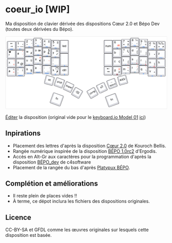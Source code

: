 # coeur_io [WIP]

Ma disposition de clavier dérivée des dispositions Cœur 2.0 et Bépo Dev
(toutes deux dérivées du Bépo).

![Disposition Cœur IO](layouts/coeur_io.png "Aperçu de la disposition Cœur IO")

[Éditer](http://www.keyboard-layout-editor.com/#/gists/33e2a01e37e588a0f53d2e2cf759b048)
la disposition (original vide pour le [keyboard.io Model
01](https://community.keyboard.io/) 
[ici](http://www.keyboard-layout-editor.com/#/gists/db6d73c1cadcd6895bd27486e924ae14))

## Inpirations

- Placement des lettres d'après la disposition [Cœur
    2.0](https://hal.archives-ouvertes.fr/hal-01558613/ "Kouroch Bellis.
    La disposition Coeur 2.0 (ÉWOPY) comme disposition de clavier
    bureautique français : Réponse à l’enquête publique de l’AFNOR pour
    une norme PR NF Z71-300. [Rapport de recherche] AFNOR. 2017.
    <hal-01558613>") de Kouroch Bellis.
- Rangée numérique inspirée de la disposition [BÉPO
  1.0rc2](http://bepo.fr/wiki/Accueil) d'Ergodis.
- Accès en Alt-Gr aux caractères pour la programmation d'après la
  disposition [BÉPO_dev](https://github.com/c4software/bepo_developpeur)
  de c4software
- Placement de la rangée du bas d'après [Platypux
  BÉPO](https://community.keyboard.io/t/share-your-layout/296/25).

## Complétion et améliorations

- Il reste plein de places vides !!
- À terme, ce dépot inclura les fichiers des dispositions originales.

## Licence

CC-BY-SA et GFDL comme les œuvres originales sur lesquels cette
disposition est basée.
